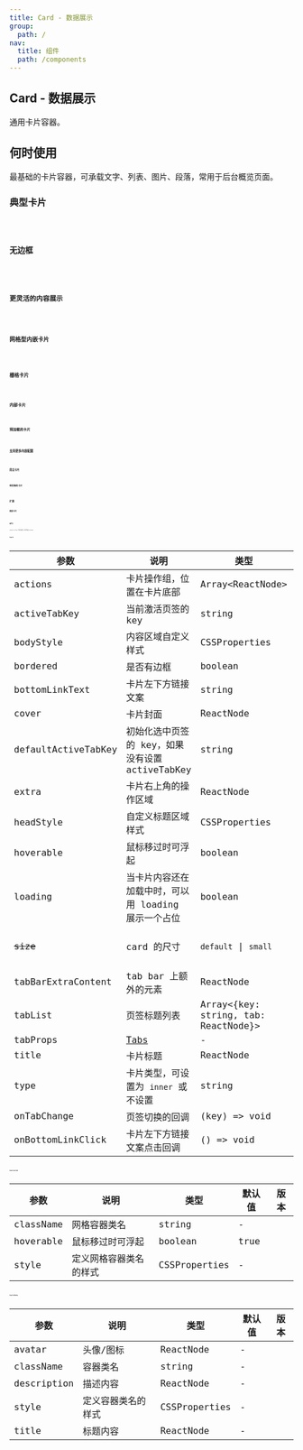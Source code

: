 ```yaml
---
title: Card - 数据展示
group:
  path: /
nav:
  title: 组件
  path: /components
---
```


## Card - 数据展示

通用卡片容器。

## 何时使用

最基础的卡片容器，可承载文字、列表、图片、段落，常用于后台概览页面。

### 典型卡片

<code src="./demos/basic.tsx" />

### 无边框

<code src="./demos/border-less.tsx" />

### 更灵活的内容展示

<code src="./demos/flexible-content.tsx" />

### 网格型内嵌卡片

<code src="./demos/grid-card.tsx" />

### 栅格卡片

<code src="./demos/in-column.tsx" />

### 内部卡片

<code src="./demos/inner.tsx" />

### 预加载的卡片

<code src="./demos/loading.tsx" />

### 支持更多内容配置

<code src="./demos/meta.tsx" />

### 简洁卡片

<code src="./demos/simple.tsx" />

### 带页签的卡片

<code src="./demos/tabs.tsx" />

## 扩展

### 阴影卡片

<code src="./demos/shadow.tsx" />

## API

```
<Card title="卡片标题">卡片内容</Card>
```

### Card

| 参数                | 说明                                                | 类型                                    | 默认值       | 版本           |
| ------------------- | --------------------------------------------------- | --------------------------------------- | ------------ | -------------- |
| actions             | 卡片操作组，位置在卡片底部                          | Array&lt;ReactNode>                     | -            |                |
| activeTabKey        | 当前激活页签的 key                                  | string                                  | -            |                |
| bodyStyle           | 内容区域自定义样式                                  | CSSProperties                           | -            |                |
| bordered            | 是否有边框                                          | boolean                                 | true         |                |
| bottomLinkText      | 卡片左下方链接文案                                  | string                                  | -            |                |
| cover               | 卡片封面                                            | ReactNode                               | -            |                |
| defaultActiveTabKey | 初始化选中页签的 key，如果没有设置 activeTabKey     | string                                  | `第一个页签` |                |
| extra               | 卡片右上角的操作区域                                | ReactNode                               | -            |                |
| headStyle           | 自定义标题区域样式                                  | CSSProperties                           | -            |                |
| hoverable           | 鼠标移过时可浮起                                    | boolean                                 | false        |                |
| loading             | 当卡片内容还在加载中时，可以用 loading 展示一个占位 | boolean                                 | false        |                |
| ~~size~~            | card 的尺寸                                         | `default` \| `small`                    | `default`    | 0.5.x 删除属性 |
| tabBarExtraContent  | tab bar 上额外的元素                                | ReactNode                               | -            |                |
| tabList             | 页签标题列表                                        | Array&lt;{key: string, tab: ReactNode}> | -            |                |
| tabProps            | [Tabs](/components/tabs/#Tabs)                      | -                                       | -            |                |
| title               | 卡片标题                                            | ReactNode                               | -            |                |
| type                | 卡片类型，可设置为 `inner` 或 不设置                | string                                  | -            |                |
| onTabChange         | 页签切换的回调                                      | (key) => void                           | -            |                |
| onBottomLinkClick   | 卡片左下方链接文案点击回调                          | () => void                              | -            |                |

### Card.Grid

| 参数      | 说明                   | 类型          | 默认值 | 版本 |
| --------- | ---------------------- | ------------- | ------ | ---- |
| className | 网格容器类名           | string        | -      |      |
| hoverable | 鼠标移过时可浮起       | boolean       | true   |      |
| style     | 定义网格容器类名的样式 | CSSProperties | -      |      |

### Card.Meta

| 参数        | 说明               | 类型          | 默认值 | 版本 |
| ----------- | ------------------ | ------------- | ------ | ---- |
| avatar      | 头像/图标          | ReactNode     | -      |      |
| className   | 容器类名           | string        | -      |      |
| description | 描述内容           | ReactNode     | -      |      |
| style       | 定义容器类名的样式 | CSSProperties | -      |      |
| title       | 标题内容           | ReactNode     | -      |      |
